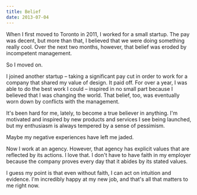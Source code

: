 ```yaml
---
title: Belief
date: 2013-07-04
---
```


When I first moved to Toronto in 2011, I worked for a small startup. The pay was decent, but more than that, I believed that we were doing something really cool. Over the next two months, however, that belief was eroded by incompetent management.

So I moved on.

I joined another startup – taking a significant pay cut in order to work for a company that shared my value of design. It paid off. For over a year, I was able to do the best work I could – inspired in no small part because I believed that I was changing the world. That belief, too, was eventually worn down by conflicts with the management.

It's been hard for me, lately, to become a true believer in anything. I'm motivated and inspired by new products and services I see being launched, but my enthusiasm is always tempered by a sense of pessimism.

Maybe my negative experiences have left me jaded.

Now I work at an agency. However, that agency has explicit values that are reflected by its actions. I love that. I don't have to have faith in my employer because the company proves every day that it abides by its stated values.

I guess my point is that even without faith, I can act on intuition and evidence. I'm incredibly happy at my new job, and that's all that matters to me right now.
